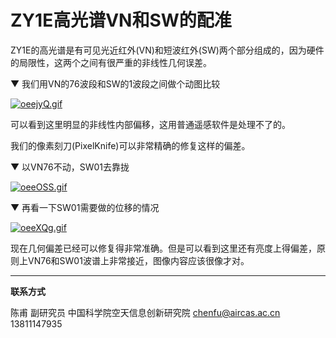 # ZY1E高光谱VN和SW的配准

ZY1E的高光谱是有可见光近红外(VN)和短波红外(SW)两个部分组成的，因为硬件的局限性，这两个之间有很严重的非线性几何误差。

▼ 我们用VN的76波段和SW的1波段之间做个动图比较

[![oeejyQ.gif](https://z3.ax1x.com/2021/11/27/oeejyQ.gif)](https://imgtu.com/i/oeejyQ)

可以看到这里明显的非线性内部偏移，这用普通遥感软件是处理不了的。

我们的像素刻刀(PixelKnife)可以非常精确的修复这样的偏差。

▼ 以VN76不动，SW01去靠拢

[![oeeOSS.gif](https://z3.ax1x.com/2021/11/27/oeeOSS.gif)](https://imgtu.com/i/oeeOSS)

▼ 再看一下SW01需要做的位移的情况

[![oeeXQg.gif](https://z3.ax1x.com/2021/11/27/oeeXQg.gif)](https://imgtu.com/i/oeeXQg)


现在几何偏差已经可以修复得非常准确。但是可以看到这里还有亮度上得偏差，原则上VN76和SW01波谱上非常接近，图像内容应该很像才对。

---

**联系方式**

陈甫 副研究员
中国科学院空天信息创新研究院
chenfu@aircas.ac.cn
13811147935

